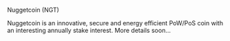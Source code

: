 Nuggetcoin (NGT)

Nuggetcoin is an innovative, secure and energy efficient PoW/PoS coin with an interesting annually stake interest.
More details soon... 




